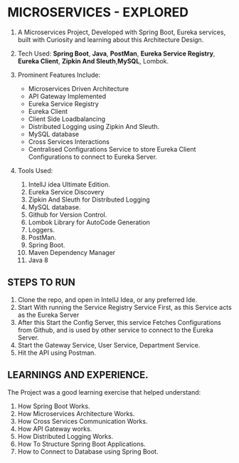# MICROSERVICES - EXPLORED

1. A Microservices Project, Developed with Spring Boot, Eureka services, built with Curiosity and learning about this Architecture Design.

2. Tech Used: **Spring Boot**, **Java**, **PostMan**, **Eureka Service Registry**, **Eureka Client**, **Zipkin And Sleuth**,**MySQL**, Lombok.

3. Prominent Features Include: 

     - Microservices Driven Architecture 
     - API Gateway Implemented
     - Eureka Service Registry
     - Eureka Client 
     - Client Side Loadbalancing
     - Distributed Logging using Zipkin And Sleuth.
     - MySQL database
     - Cross Services Interactions
     - Centralised Configurations Service to store Eureka Client Configurations to connect to Eureka Server.
     
4. Tools Used: 
    
    1. IntellJ idea Ultimate Edition.
    2. Eureka Service Discovery
    3. Zipkin And Sleuth for Distributed Logging
    4. MySQL database.
    5. Github for Version Control.
    6. Lombok Library for AutoCode Generation
    7. Loggers.
    8. PostMan.
    9. Spring Boot.
    10. Maven Dependency Manager
    11. Java 8


## STEPS TO RUN 

1. Clone the repo, and open in IntellJ Idea, or any preferred Ide.
2. Start With running the Service Registry Service First, as this Service acts as the Eureka Server
3. After this Start the Config Server, this service Fetches Configurations from Github, and is used by other service to connect to the Eureka Server.
4. Start the Gateway Service, User Service, Department Service.
5. Hit the API using Postman.
 
 ## LEARNINGS AND EXPERIENCE.
 
 The Project was a good learning exercise that helped understand:
 
 1. How Spring Boot Works.
 2. How Microservices Architecture Works.
 3. How Cross Services Communication Works.
 4. How API Gateway works.
 5. How Distributed Logging Works.
 6. How To Structure Spring Boot Applications.
 7. How to Connect to Database using Spring Boot.

